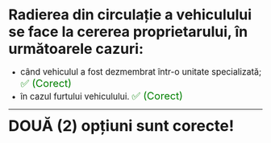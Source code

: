 # Radierea din circulație a vehiculului se face la cererea proprietarului, în următoarele cazuri:

- <span style="font-size: larger;">când vehiculul a fost dezmembrat într-o unitate specializată; <span style="color: green; font-size: larger;">✅ (Corect)</span></span>
- <span style="font-size: larger;">în cazul furtului vehiculului. <span style="color: green; font-size: larger;">✅ (Corect)</span></span>

---

<span style="font-size: 30px; font-weight: bold;">**DOUĂ (2) opțiuni sunt corecte!**</span>